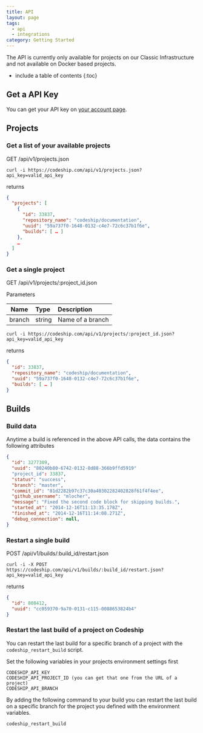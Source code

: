 ```yaml
---
title: API
layout: page
tags:
  - api
  - integrations
category: Getting Started
---
```


<div class="info-block">
  The API is currently only available for projects on our Classic Infrastructure and not available on Docker based projects.
</div>

* include a table of contents
{:toc}

## Get a API Key

You can get your API key on [your account page](https://codeship.com/user/edit).

## Projects

### Get a list of your available projects

GET /api/v1/projects.json

```shell
curl -i https://codeship.com/api/v1/projects.json?api_key=valid_api_key
```

returns

```json
{
  "projects": [
    {
      "id": 33837,
      "repository_name": "codeship/documentation",
      "uuid": "59a737f0-1648-0132-c4e7-72c6c37b1f6e",
      "builds": [ … ]
    },
    …
  ]
}
```

### Get a single project

GET /api/v1/projects/:project_id.json

Parameters

| Name           | Type       | Description             |
| ---------------|:-----------|:------------------------|
| branch         | string     | Name of a branch        |

```shell
curl -i https://codeship.com/api/v1/projects/:project_id.json?api_key=valid_api_key
```

returns

```json
{
  "id": 33837,
  "repository_name": "codeship/documentation",
  "uuid": "59a737f0-1648-0132-c4e7-72c6c37b1f6e",
  "builds": [ … ]
}
```

## Builds

### Build data

Anytime a build is referenced in the above API calls, the data contains the following attributes

```json
{
  "id": 3277309,
  "uuid": "80240b80-6742-0132-8d88-366b9ffd5919"
  "project_id": 33837,
  "status": "success",
  "branch": "master",
  "commit_id": "81d2282b97c37c30a40302282402828f61f4f4ee",
  "github_username": "mlocher",
  "message": "Fixed the second code block for skipping builds.",
  "started_at": "2014-12-16T11:13:35.178Z",
  "finished_at": "2014-12-16T11:14:08.271Z",
  "debug_connection": null,
}
```

### Restart a single build

POST /api/v1/builds/:build_id/restart.json

```shell
curl -i -X POST https://codeship.com/api/v1/builds/:build_id/restart.json?api_key=valid_api_key
```

returns

```json
{
  "id": 808412,
  "uuid": "cc059370-9a70-0131-c115-0088653824b4"
}
```

### Restart the last build of a project on Codeship

You can restart the last build for a specific branch of a project with the
`codeship_restart_build` script.

Set the following variables in your projects environment settings first

```shell
CODESHIP_API_KEY
CODESHIP_API_PROJECT_ID (you can get that one from the URL of a project)
CODESHIP_API_BRANCH
```

By adding the following command to your build you can restart the last build on a specific
branch for the project you defined with the environment variables.

```shell
codeship_restart_build
```
